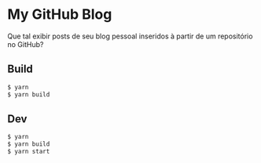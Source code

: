 My GitHub Blog
==============

Que tal exibir posts de seu blog pessoal inseridos à partir de um
repositório no GitHub?

## Build

```sh
$ yarn
$ yarn build
```

## Dev

```sh
$ yarn
$ yarn build
$ yarn start
```

